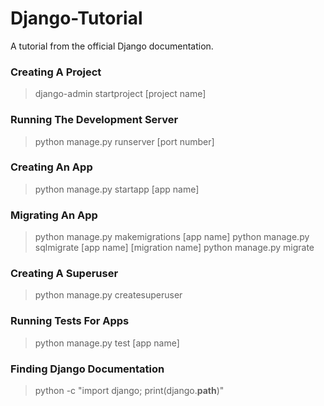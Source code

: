 # Django-Tutorial
A tutorial from the official Django documentation.

### Creating A Project
> django-admin startproject [project name]

### Running The Development Server
> python manage.py runserver [port number]

### Creating An App
> python manage.py startapp [app name]

### Migrating An App
> python manage.py makemigrations [app name]
> python manage.py sqlmigrate [app name] [migration name]
> python manage.py migrate

### Creating A Superuser
> python manage.py createsuperuser

### Running Tests For Apps
> python manage.py test [app name]

### Finding Django Documentation
> python -c "import django; print(django.__path__)"
